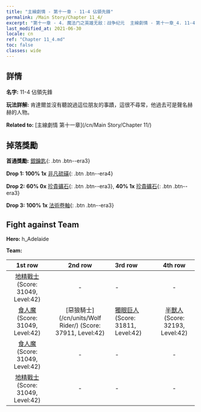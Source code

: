 ```yaml
---
title: "主線劇情 - 第十一章 - 11-4 佔領先鋒"
permalink: /Main Story/Chapter 11_4/
excerpt: "第十一章 - 4. 魔法门之英雄无敌：战争纪元  主線劇情 - 第十一章_4. 11-4 佔領先鋒"
last_modified_at: 2021-06-30
locale: cn
ref: "Chapter 11_4.md"
toc: false
classes: wide
---
```


## 詳情

 **名字:** 11-4 佔領先鋒

 **玩法詳解:** 肯達爾並沒有聽說過這位朋友的事蹟，這很不尋常，他過去可是聲名赫赫的人物。

 **Related to:** [主線劇情 第十一章](/cn/Main Story/Chapter 11/)

## 掉落獎勵

 **首通獎勵:** [銀鑰匙](/cn/Items/con_693/){: .btn .btn--era3}

 **Drop 1:** **100% 1x** [非凡硫磺](/cn/Items/mat_36/){: .btn .btn--era4}

 **Drop 2:** **60% 0x** [珍貴礦石](/cn/Items/mat_26/){: .btn .btn--era3}, **40% 1x** [珍貴礦石](/cn/Items/mat_26/){: .btn .btn--era3}

 **Drop 3:** **100% 1x** [法術卷軸](/cn/Items/con_694/){: .btn .btn--era3}


## Fight against Team
 **Hero:** h_Adelaide

 **Team:**


  | 1st row | 2nd row | 3rd row | 4th row |
  |:----:|:----:|:----|:----:|
  | [地精戰士](/cn/units/Goblin/) (Score: 31049, Level:42)  | - | - | - |
  | [食人魔](/cn/units/Ogre/) (Score: 31049, Level:42)  | [惡狼騎士](/cn/units/Wolf Rider/) (Score: 37911, Level:42)  | [獨眼巨人](/cn/units/Cyclops/) (Score: 31811, Level:42)  | [半獸人](/cn/units/Orc/) (Score: 32193, Level:42)  |
  | [食人魔](/cn/units/Ogre/) (Score: 31049, Level:42)  | - | - | - |
  | [地精戰士](/cn/units/Goblin/) (Score: 31049, Level:42)  | - | - | - |


